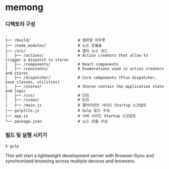 # memong

### 디렉토리 구성

```
.
├── /build/                     # 컴파일 아우풋
├── /node_modules/              # 노드 모듈들
├── /src/                       # 앱의 소스 코드
│   ├── /actions/               # Action creators that allow to trigger a dispatch to stores
│   ├── /components/            # React components
│   ├── /constants/             # Enumerations used in action creators and stores
│   ├── /dispatcher/            # Core components (Flux dispatcher, base classes, utilities)
│   ├── /stores/                # Stores contain the application state and logic
│   ├── /css/                   # CSS
│   ├── /views/                 # EJS
│   ├── /main.js                # 클라이언트 사이드 Startup 스크립트
│── gulpfile.js                 # Gulp 빌드 구성
│── app.js                      # 서버 사이드 Startup 스크립트
└── package.json                # 노드 모듈 구성
```


### 빌드 및 실행 시키기

```shell
$ gulp                          
```

This will start a lightweight development server with Browser-Sync and
synchronized browsing across multiple devices and browsers.
